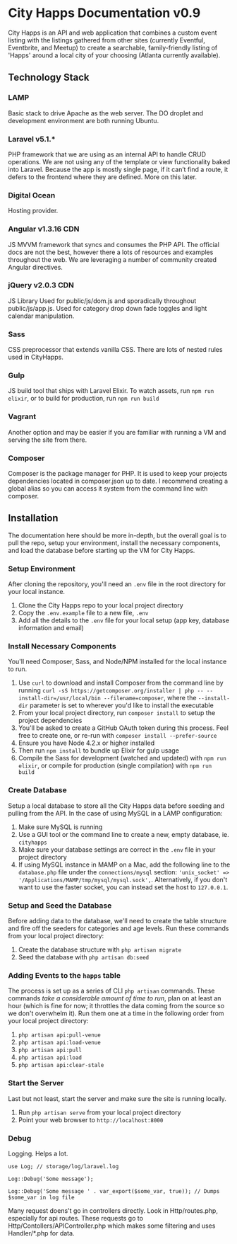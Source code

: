 # City Happs Documentation v0.9

City Happs is an API and web application that combines a custom event listing with the listings gathered from other sites (currently Eventful, Eventbrite, and Meetup) to create a searchable, family-friendly listing of 'Happs' around a local city of your choosing (Atlanta currently available).

## Technology Stack

### LAMP

Basic stack to drive Apache as the web server. The DO droplet and development environment are both running Ubuntu.

### Laravel v5.1.*

PHP framework that we are using as an internal API to handle CRUD operations. We are not using any of the template or view functionality baked into Laravel. Because the app is mostly single page, if it can’t find a route, it defers to the front­end where they are defined. More on this later.

### Digital Ocean

Hosting provider.

### Angular ­v1.3.16 CDN

JS MVVM framework that syncs and consumes the PHP API. The official docs are not the best, however there a lots of resources and examples throughout the web. We are leveraging a number of community created Angular directives.

### jQuery ­v2.0.3 CDN

JS Library­ Used for public/js/dom.js and sporadically throughout public/js/app.js. Used for category drop down fade toggles and light calendar manipulation.

### Sass

CSS preprocessor that extends vanilla CSS. There are lots of nested rules used in CityHapps.

### Gulp

JS build tool that ships with Laravel Elixir.  To watch assets, run `npm run elixir`, or to build for production, run `npm run build`

### Vagrant

Another option and may be easier if you are familiar with running a VM and serving the site from there.

### Composer

Composer is the package manager for PHP. It is used to keep your projects dependencies located in composer.json up to date. I recommend creating a global alias so you can access it system from the command line with composer.

## Installation

The documentation here should be more in-depth, but the overall goal is to pull the repo, setup your environment, install the necessary components, and load the database before starting up the VM for City Happs.

### Setup Environment

After cloning the repository, you'll need an `.env` file in the root directory for your local instance.

1. Clone the City Happs repo to your local project directory
2. Copy the `.env.example` file to a new file, `.env`
3. Add all the details to the `.env` file for your local setup (app key, database information and email)

### Install Necessary Components

You'll need Composer, Sass, and Node/NPM installed for the local instance to run.

1. Use `curl` to download and install Composer from the command line by running `curl -sS https://getcomposer.org/installer | php -- --install-dir=/usr/local/bin --filename=composer`, where the `--install-dir` parameter is set to wherever you'd like to install the executable
2. From your local project directory, run `composer install` to setup the project dependencies
3. You'll be asked to create a GitHub OAuth token during this process.  Feel free to create one, or re-run with `composer install --prefer-source`
4. Ensure you have Node 4.2.x or higher installed
5. Then run `npm install` to bundle up Elixir for gulp usage
6. Compile the Sass for development (watched and updated) with `npm run elixir`, or compile for production (single compilation) with `npm run build`

### Create Database

Setup a local database to store all the City Happs data before seeding and pulling from the API. In the case of using MySQL in a LAMP configuration:

1. Make sure MySQL is running
2. Use a GUI tool or the command line to create a new, empty database, ie. `cityhapps`
3. Make sure your database settings are correct in the `.env` file in your project directory
4. If using MySQL instance in MAMP on a Mac, add the following line to the `database.php` file under the `connections/mysql` section: `'unix_socket' => '/Applications/MAMP/tmp/mysql/mysql.sock',`.  Alternatively, if you don't want to use the faster socket, you can instead set the host to `127.0.0.1`.

### Setup and Seed the Database

Before adding data to the database, we'll need to create the table structure and fire off the seeders for categories and age levels. Run these commands from your local project directory:

1. Create the database structure with `php artisan migrate`
2. Seed the database with `php artisan db:seed`

### Adding Events to the `happs` table

The process is set up as a series of CLI `php artisan` commands. These commands *take a considerable amount of time to run*, plan on at least an hour (which is fine for now; it throttles the data coming from the source so we don't overwhelm it). Run them one at a time in the following order from your local project directory:

1. `php artisan api:pull-venue`
2. `php artisan api:load-venue`
3. `php artisan api:pull`
4. `php artisan api:load`
5. `php artisan api:clear-stale`

### Start the Server

Last but not least, start the server and make sure the site is running locally.

1. Run `php artisan serve` from your local project directory
2. Point your web browser to `http://localhost:8000`

### Debug

Logging. Helps a lot.


```
use Log; // storage/log/laravel.log

Log::Debug('Some message');

Log::Debug('Some message ' . var_export($some_var, true)); // Dumps $some_var in log file
```

Many request doens't go in controllers directly. Look in Http/routes.php, especially for api routes. These requests go to Http/Contollers/APIController.php which makes some filtering and uses Handler/*.php for data.
